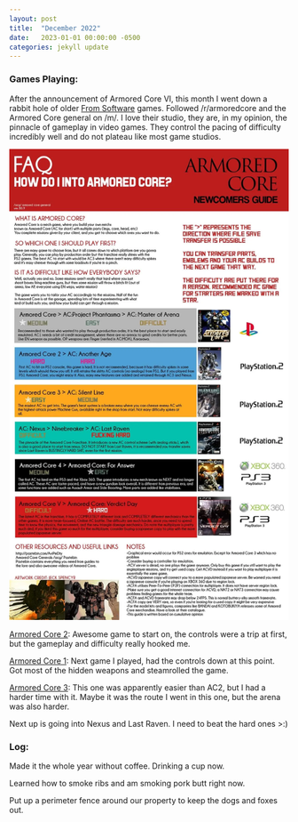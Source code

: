 ```yaml
---
layout: post
title:  "December 2022"
date:   2023-01-01 00:00:00 -0500
categories: jekyll update
---
```


### Games Playing:
After the announcement of Armored Core VI, this month I went down a rabbit hole of older [From Software][fs] games. Followed /r/armoredcore and the Armored Core general on /m/. I love their studio, they are, in my opinion, the pinnacle of gameplay in video games. They control the pacing of difficulty incredibly well and do not plateau like most game studios.

![ac](assets/images/ac.webp)

[Armored Core 2][ac2]: Awesome game to start on, the controls were a trip at first, but the gameplay and difficulty really hooked me.

[Armored Core 1][ac1]: Next game I played, had the controls down at this point. Got most of the hidden weapons and steamrolled the game.

[Armored Core 3][ac3]: This one was apparently easier than AC2, but I had a harder time with it. Maybe it was the route I went in this one, but the arena was also harder.

Next up is going into Nexus and Last Raven. I need to beat the hard ones >:)

### Log:

Made it the whole year without coffee. Drinking a cup now.

Learned how to smoke ribs and am smoking pork butt right now.

Put up a perimeter fence around our property to keep the dogs and foxes out.


[fs]: https://en.wikipedia.org/wiki/FromSoftware
[ac2]: https://en.wikipedia.org/wiki/Armored_Core_2
[ac1]: https://en.wikipedia.org/wiki/Armored_Core_(video_game)
[ac3]: https://en.wikipedia.org/wiki/Armored_Core_3
